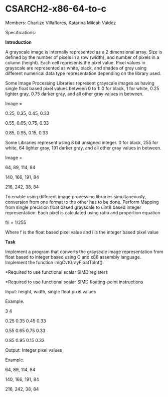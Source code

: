 # CSARCH2-x86-64-to-c

Members: Charlize Villaflores, Katarina Milcah Valdez

Specifications: 

**Introduction**

A grayscale image is internally represented as a 2 dimensional array. Size is defined by the number of pixels in a row (width), and number of pixels in a column (height). Each cell represents the pixel value. Pixel values in grayscale are represented as white, black, and shades of gray using different numerical data type representation depending on the library used. 

Some Image Processing Libraries represent grayscale images as having single float based pixel values between 0 to 1: 0 for black, 1 for white, 0.25 lighter gray, 0.75 darker gray, and all other gray values in between.

Image = 

0.25, 0.35, 0.45, 0.33

0.55, 0.65, 0.75, 0.33

0.85, 0.95, 0.15, 0.33

Some Libraries represent using 8 bit unsigned integer. 0 for black, 255 for white, 64 lighter gray, 191 darker gray, and all other gray values in between.

Image = 

64,  89,  114, 84

140, 166, 191, 84

216, 242, 38,  84

To enable using different image processing libraries simultaneously, conversion from one format to the other has to be done. Perform Mapping from single precision float based grayscale to uint8 based integer representation. Each pixel is calculated using ratio and proportion equation

f/i = 1/255

Where f is the float based pixel value and i is the integer based pixel value

**Task**

Implement a program that converts the grayscale image representation from float based to integer based using C and x86 assembly language. Implement the function imgCvtGrayFloatToInt().

*Required to use functional scalar SIMD registers

*Required to use functional scalar SIMD floating-point instructions

Input: height, width, single float pixel values

Example.

3 4

0.25 0.35 0.45 0.33

0.55 0.65 0.75 0.33

0.85 0.95 0.15 0.33


Output: Integer pixel values

Example.

64,  89,  114, 84

140, 166, 191, 84

216, 242, 38,  84
